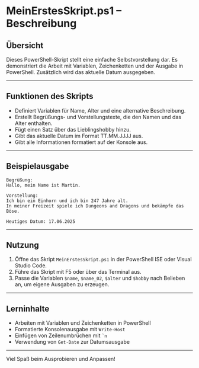 # MeinErstesSkript.ps1 – Beschreibung

## Übersicht

Dieses PowerShell-Skript stellt eine einfache Selbstvorstellung dar. Es demonstriert die Arbeit mit Variablen, Zeichenketten und der Ausgabe in PowerShell. Zusätzlich wird das aktuelle Datum ausgegeben.

---

## Funktionen des Skripts

- Definiert Variablen für Name, Alter und eine alternative Beschreibung.
- Erstellt Begrüßungs- und Vorstellungstexte, die den Namen und das Alter enthalten.
- Fügt einen Satz über das Lieblingshobby hinzu.
- Gibt das aktuelle Datum im Format TT.MM.JJJJ aus.
- Gibt alle Informationen formatiert auf der Konsole aus.

---

## Beispielausgabe

```
Begrüßung:
Hallo, mein Name ist Martin.

Vorstellung:
Ich bin ein Einhorn und ich bin 247 Jahre alt.
In meiner Freizeit spiele ich Dungeons and Dragons und bekämpfe das Böse.

Heutiges Datum: 17.06.2025
```

---

## Nutzung

1. Öffne das Skript `MeinErstesSkript.ps1` in der PowerShell ISE oder Visual Studio Code.
2. Führe das Skript mit F5 oder über das Terminal aus.
3. Passe die Variablen `$name`, `$name_02`, `$alter` und `$hobby` nach Belieben an, um eigene Ausgaben zu erzeugen.

---

## Lerninhalte

- Arbeiten mit Variablen und Zeichenketten in PowerShell
- Formatierte Konsolenausgabe mit `Write-Host`
- Einfügen von Zeilenumbrüchen mit `` `n ``
- Verwendung von `Get-Date` zur Datumsausgabe

---

Viel Spaß beim Ausprobieren und Anpassen!
